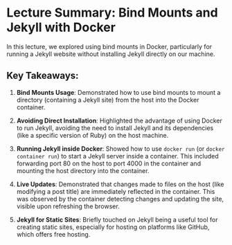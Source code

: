 # Lecture Summary: Bind Mounts and Jekyll with Docker

In this lecture, we explored using bind mounts in Docker, particularly for running a Jekyll website without installing Jekyll directly on our machine.

## Key Takeaways:

1. **Bind Mounts Usage**: Demonstrated how to use bind mounts to mount a directory (containing a Jekyll site) from the host into the Docker container.

2. **Avoiding Direct Installation**: Highlighted the advantage of using Docker to run Jekyll, avoiding the need to install Jekyll and its dependencies (like a specific version of Ruby) on the host machine.

3. **Running Jekyll inside Docker**: Showed how to use `docker run` (or `docker container run`) to start a Jekyll server inside a container. This included forwarding port 80 on the host to port 4000 in the container and mounting the host directory into the container.

4. **Live Updates**: Demonstrated that changes made to files on the host (like modifying a post title) are immediately reflected in the container. This was observed by the container detecting changes and updating the site, visible upon refreshing the browser.


5. **Jekyll for Static Sites**: Briefly touched on Jekyll being a useful tool for creating static sites, especially for hosting on platforms like GitHub, which offers free hosting.

